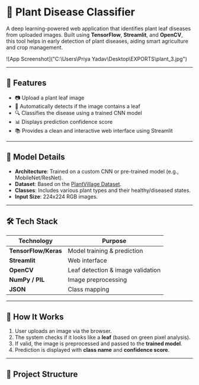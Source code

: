 # 🌿 Plant Disease Classifier

A deep learning-powered web application that identifies plant leaf diseases from uploaded images. Built using **TensorFlow**, **Streamlit**, and **OpenCV**, this tool helps in early detection of plant diseases, aiding smart agriculture and crop management.

![App Screenshot]("C:\Users\Priya Yadav\Desktop\EXPORTS\plant_3.jpg")

---

## 🚀 Features

- 📷 Upload a plant leaf image
- 🌿 Automatically detects if the image contains a leaf
- 🔍 Classifies the disease using a trained CNN model
- 📊 Displays prediction confidence score
- 📚 Provides a clean and interactive web interface using Streamlit

---

## 🧠 Model Details

- **Architecture**: Trained on a custom CNN or pre-trained model (e.g., MobileNet/ResNet).
- **Dataset**: Based on the [PlantVillage Dataset](https://www.kaggle.com/emmarex/plantdisease).
- **Classes**: Includes various plant types and their healthy/diseased states.
- **Input Size**: 224x224 RGB images.

---

## 🛠 Tech Stack

| Technology | Purpose |
|------------|---------|
| **TensorFlow/Keras** | Model training & prediction |
| **Streamlit** | Web interface |
| **OpenCV** | Leaf detection & image validation |
| **NumPy / PIL** | Image preprocessing |
| **JSON** | Class mapping |

---

## 🧪 How It Works

1. User uploads an image via the browser.
2. The system checks if it looks like a **leaf** (based on green pixel analysis).
3. If valid, the image is preprocessed and passed to the **trained model**.
4. Prediction is displayed with **class name** and **confidence score**.

---

## 📂 Project Structure


